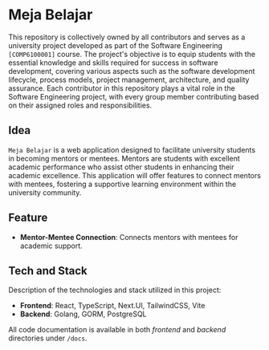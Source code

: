# Meja Belajar

This repository is collectively owned by all contributors and serves as a university project developed as part of the Software Engineering `[COMP6100001]` course. The project's objective is to equip students with the essential knowledge and skills required for success in software development, covering various aspects such as the software development lifecycle, process models, project management, architecture, and quality assurance. Each contributor in this repository plays a vital role in the Software Engineering project, with every group member contributing based on their assigned roles and responsibilities.

## Idea

`Meja Belajar` is a web application designed to facilitate university students in becoming mentors or mentees. Mentors are students with excellent academic performance who assist other students in enhancing their academic excellence. This application will offer features to connect mentors with mentees, fostering a supportive learning environment within the university community.

## Feature

- **Mentor-Mentee Connection**: Connects mentors with mentees for academic support.

## Tech and Stack

Description of the technologies and stack utilized in this project:

- **Frontend**: React, TypeScript, Next.UI, TailwindCSS, Vite
- **Backend**: Golang, GORM, PostgreSQL

All code documentation is available in both _frontend_ and _backend_ directories under `/docs`.
